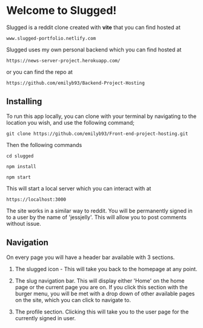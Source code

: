 # Welcome to Slugged!

Slugged is a reddit clone created with **vite** that you can find hosted at

```
www.slugged-portfolio.netlify.com
```

Slugged uses my own personal backend which you can find hosted at

```
https://news-server-project.herokuapp.com/
```

or you can find the repo at

```
https://github.com/emilyb93/Backend-Project-Hosting
```

## Installing

To run this app locally, you can clone with your terminal by navigating to the location you wish, and use the following command;

```
git clone https://github.com/emilyb93/Front-end-project-hosting.git
```

Then the following commands

```
cd slugged

npm install

npm start
```

This will start a local server which you can interact with at

```
https://localhost:3000
```

The site works in a similar way to reddit. You will be permanently signed in to a user by the name of 'jessjelly'.
This will allow you to post comments without issue.

## Navigation

On every page you will have a header bar available with 3 sections.

1. The slugged icon - This will take you back to the homepage at any point.

2. The slug navigation bar. This will display either 'Home' on the home page or the current page you are on. If you click this section with the burger menu, you will be met with a drop down of other available pages on the site, which you can click to navigate to.

3. The profile section. Clicking this will take you to the user page for the currently signed in user.
